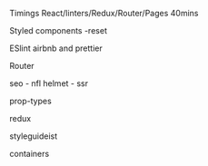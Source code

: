 Timings
    React/linters/Redux/Router/Pages 40mins



Styled components
    -reset

ESlint airbnb and prettier

Router

seo
    - nfl helmet
    - ssr

prop-types

redux

styleguideist

containers
